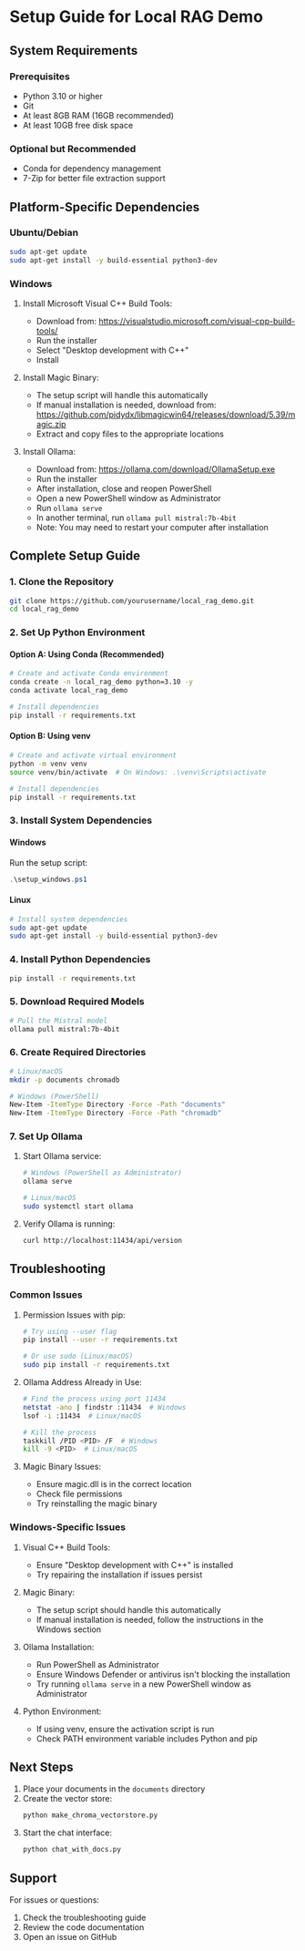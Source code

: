 # Setup Guide for Local RAG Demo

## System Requirements

### Prerequisites
- Python 3.10 or higher
- Git
- At least 8GB RAM (16GB recommended)
- At least 10GB free disk space

### Optional but Recommended
- Conda for dependency management
- 7-Zip for better file extraction support

## Platform-Specific Dependencies

### Ubuntu/Debian
```bash
sudo apt-get update
sudo apt-get install -y build-essential python3-dev
```

### Windows
1. Install Microsoft Visual C++ Build Tools:
   - Download from: https://visualstudio.microsoft.com/visual-cpp-build-tools/
   - Run the installer
   - Select "Desktop development with C++"
   - Install

2. Install Magic Binary:
   - The setup script will handle this automatically
   - If manual installation is needed, download from: https://github.com/pidydx/libmagicwin64/releases/download/5.39/magic.zip
   - Extract and copy files to the appropriate locations

3. Install Ollama:
   - Download from: https://ollama.com/download/OllamaSetup.exe
   - Run the installer
   - After installation, close and reopen PowerShell
   - Open a new PowerShell window as Administrator
   - Run `ollama serve`
   - In another terminal, run `ollama pull mistral:7b-4bit`
   - Note: You may need to restart your computer after installation

## Complete Setup Guide

### 1. Clone the Repository
```bash
git clone https://github.com/yourusername/local_rag_demo.git
cd local_rag_demo
```

### 2. Set Up Python Environment

#### Option A: Using Conda (Recommended)
```bash
# Create and activate Conda environment
conda create -n local_rag_demo python=3.10 -y
conda activate local_rag_demo

# Install dependencies
pip install -r requirements.txt
```

#### Option B: Using venv
```bash
# Create and activate virtual environment
python -m venv venv
source venv/bin/activate  # On Windows: .\venv\Scripts\activate

# Install dependencies
pip install -r requirements.txt
```

### 3. Install System Dependencies

#### Windows
Run the setup script:
```powershell
.\setup_windows.ps1
```

#### Linux
```bash
# Install system dependencies
sudo apt-get update
sudo apt-get install -y build-essential python3-dev
```

### 4. Install Python Dependencies
```bash
pip install -r requirements.txt
```

### 5. Download Required Models
```bash
# Pull the Mistral model
ollama pull mistral:7b-4bit
```

### 6. Create Required Directories
```bash
# Linux/macOS
mkdir -p documents chromadb

# Windows (PowerShell)
New-Item -ItemType Directory -Force -Path "documents"
New-Item -ItemType Directory -Force -Path "chromadb"
```

### 7. Set Up Ollama
1. Start Ollama service:
   ```bash
   # Windows (PowerShell as Administrator)
   ollama serve

   # Linux/macOS
   sudo systemctl start ollama
   ```

2. Verify Ollama is running:
   ```bash
   curl http://localhost:11434/api/version
   ```

## Troubleshooting

### Common Issues

1. Permission Issues with pip:
   ```bash
   # Try using --user flag
   pip install --user -r requirements.txt
   
   # Or use sudo (Linux/macOS)
   sudo pip install -r requirements.txt
   ```

2. Ollama Address Already in Use:
   ```bash
   # Find the process using port 11434
   netstat -ano | findstr :11434  # Windows
   lsof -i :11434  # Linux/macOS
   
   # Kill the process
   taskkill /PID <PID> /F  # Windows
   kill -9 <PID>  # Linux/macOS
   ```

3. Magic Binary Issues:
   - Ensure magic.dll is in the correct location
   - Check file permissions
   - Try reinstalling the magic binary

### Windows-Specific Issues

1. Visual C++ Build Tools:
   - Ensure "Desktop development with C++" is installed
   - Try repairing the installation if issues persist

2. Magic Binary:
   - The setup script should handle this automatically
   - If manual installation is needed, follow the instructions in the Windows section

3. Ollama Installation:
   - Run PowerShell as Administrator
   - Ensure Windows Defender or antivirus isn't blocking the installation
   - Try running `ollama serve` in a new PowerShell window as Administrator

4. Python Environment:
   - If using venv, ensure the activation script is run
   - Check PATH environment variable includes Python and pip

## Next Steps

1. Place your documents in the `documents` directory
2. Create the vector store:
   ```bash
   python make_chroma_vectorstore.py
   ```
3. Start the chat interface:
   ```bash
   python chat_with_docs.py
   ```

## Support

For issues or questions:
1. Check the troubleshooting guide
2. Review the code documentation
3. Open an issue on GitHub 